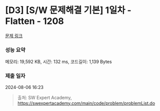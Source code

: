 # [D3] [S/W 문제해결 기본] 1일차 - Flatten - 1208 

[문제 링크](https://swexpertacademy.com/main/code/problem/problemDetail.do?contestProbId=AV139KOaABgCFAYh) 

### 성능 요약

메모리: 19,592 KB, 시간: 132 ms, 코드길이: 1,139 Bytes

### 제출 일자

2024-08-06 16:23



> 출처: SW Expert Academy, https://swexpertacademy.com/main/code/problem/problemList.do